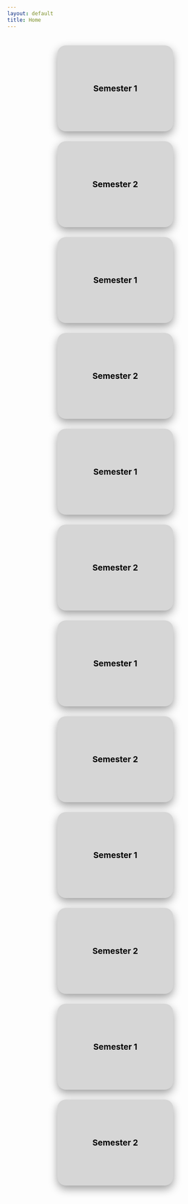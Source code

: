 ```yaml
---
layout: default
title: Home
---
```


<!-- Semester Page -->


<style>
  .card-container {
  display: flex;
  gap: 23px 30px;           /* spacing between cards */
  flex-wrap: wrap;     /* wrap on smaller screens */
  justify-content: center; /* center align */
  margin-top: 5px;
}

.card {
  background: #d6d6d6ff;
  border: 1px black;
  border-radius: 20px;
  box-shadow: 0 8px 20px rgb(0 0 0 / 38%);
  transition: transform 0.3s ease, box-shadow 0.3s ease;
  text-align: center;
  padding: 40px 20px;
  display: flex;
  justify-content: center;
  align-items: center;
   width: 230px;                   /* fixed width */
  height: 120px; 
  text-decoration: none;
  color: #000000ff;
  /* font-size: 1.1rem; */
}

@media (max-width: 600px) {
  .card {
    width: 150px;       /* or a fixed width like 320px */
    height: auto;     /* allow height to adjust */
  }
}

.card:hover {
  transform: translateY(-5px);
  box-shadow: 0 12px 25px rgba(0, 0, 0, 0.2);
}

.card h3 {
  margin: 0;
  font-size: 1.2rem;
  /* font-family: "Seymour One", sans-serif; */
  /* font-weight: 400; */
  /* font-style: normal; */
}


    #breadcrumb a {
      color: #007BFF;
      text-decoration: none;
      margin-right: 5px;
    }
    #breadcrumb a:hover {
      text-decoration: underline;
    }
    #breadcrumb span {
      font-weight: bold;
      color: #333;
    }
  </style>
<!-- ✅ Breadcrumb Container with Back and Breadcrumb -->
<div id="breadcrumb-container">
  <!-- <span class="breadcrumb-icon" onclick="history.back()">🔙</span> -->
  <nav id="breadcrumb"></nav>
</div>

<script>
  const path = window.location.pathname.replace(/\/$/, ""); // remove trailing slash
  const segments = path.split("/").filter(Boolean); // remove empty strings
  const startIndex = segments.indexOf("study-demo");
  let breadcrumbHtml = `<a href="/study-demo/"><i class="fa-solid fa-house"></i></a> &gt; `;
  let fullPath = "";

  for (let i = startIndex + 1; i < segments.length; i++) {
    const segment = segments[i];
    const name = segment.replace(/-/g, " ").replace(/\b\w/g, c => c.toUpperCase());
    fullPath += "/" + segment;

    if (i === segments.length - 1) {
      breadcrumbHtml += `<span>${name}</span>`;
    } else {
      breadcrumbHtml += `<a href="/study-demo${fullPath}/">${name}</a> &gt; `;
    }
  }

  document.getElementById("breadcrumb").innerHTML = breadcrumbHtml;
</script>

<br>
<div  class="card-container">

<a class="card" href="sem-1">
  <h3>Semester 1</h3>
</a>

<a class="card" href="sem-2">
  <h3>Semester 2</h3>
</a>

<a class="card" href="sem-1">
  <h3>Semester 1</h3>
</a>

<a class="card" href="sem-2">
  <h3>Semester 2</h3>
</a>

<a class="card" href="sem-1">
  <h3>Semester 1</h3>
</a>

<a class="card" href="sem-2">
  <h3>Semester 2</h3>
</a>

<a class="card" href="sem-1">
  <h3>Semester 1</h3>
</a>

<a class="card" href="sem-2">
  <h3>Semester 2</h3>
</a>

<a class="card" href="sem-1">
  <h3>Semester 1</h3>
</a>

<a class="card" href="sem-2">
  <h3>Semester 2</h3>
</a>

<a class="card" href="sem-1">
  <h3>Semester 1</h3>
</a>

<a class="card" href="sem-2">
  <h3>Semester 2</h3>
</a>


</div>


